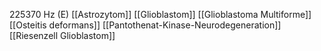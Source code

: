 225370 Hz (E)
[[Astrozytom]]
[[Glioblastom]]
[[Glioblastoma Multiforme]]
[[Osteitis deformans]]
[[Pantothenat-Kinase-Neurodegeneration]]
[[Riesenzell Glioblastom]]